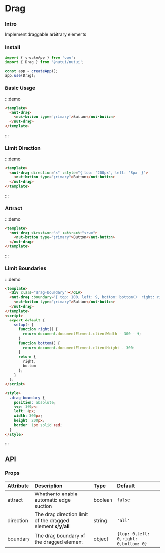 # Drag

### Intro

Implement draggable arbitrary elements

### Install

```javascript
import { createApp } from 'vue';
import { Drag } from '@nutui/nutui';

const app = createApp();
app.use(Drag);
```

### Basic Usage

:::demo

```html
<template>
  <nut-drag>
    <nut-button type="primary">Button</nut-button>
  </nut-drag>
</template>
```

:::

### Limit Direction

:::demo

```html
<template>
  <nut-drag direction="x" :style="{ top: '200px', left: '8px' }">
    <nut-button type="primary">Button</nut-button>
  </nut-drag>
</template>
```

:::

### Attract

:::demo

```html
<template>
  <nut-drag direction="x" :attract="true">
    <nut-button type="primary">Button</nut-button>
  </nut-drag>
</template>
```

:::

### Limit Boundaries

:::demo

```html
<template>
  <div class="drag-boundary"></div>
  <nut-drag :boundary="{ top: 100, left: 9, bottom: bottom(), right: right() }" :style="{ top: '100px', left: '50px' }">
    <nut-button type="primary">Button</nut-button>
  </nut-drag>
</template>
<script>
  export default {
    setup() {
      function right() {
        return document.documentElement.clientWidth - 300 - 9;
      }
      function bottom() {
        return document.documentElement.clientHeight - 300;
      }
      return {
        right,
        bottom
      };
    }
  };
</script>

<style>
  .drag-boundary {
    position: absolute;
    top: 100px;
    left: 8px;
    width: 300px;
    height: 200px;
    border: 1px solid red;
  }
</style>
```

:::

## API

### Props

| Attribute | Description                                                         | Type    | Default                               |
| :-------- | :------------------------------------------------------------------ | :------ | :------------------------------------ |
| attract   | Whether to enable automatic edge suction                            | boolean | `false`                               |
| direction | The drag direction limit of the dragged element **x**/**y**/**all** | string  | `'all' `                              |
| boundary  | The drag boundary of the dragged element                            | object  | `{top: 0,left: 0,right: 0,bottom: 0}` |
